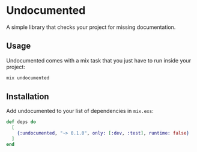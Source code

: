 # Undocumented

A simple library that checks your project for missing documentation.

## Usage

Undocumented comes with a mix task that you just have to run inside your project:

```bash
mix undocumented
```

## Installation

Add undocumented to your list of dependencies in `mix.exs`:

```elixir
def deps do
  [
    {:undocumented, "~> 0.1.0", only: [:dev, :test], runtime: false}
  ]
end
```

